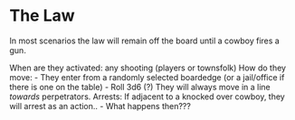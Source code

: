 # The Law

In most scenarios the law will remain off the board until a cowboy fires a gun.


When are they activated: any shooting (players or townsfolk)
How do they move:
    - They enter from a randomly selected boardedge (or a jail/office if there is one on the table)
    - Roll 3d6 (?) They will always move in a line _towards_ perpetrators.
Arrests: If adjacent to a knocked over cowboy, they will arrest as an action..
    - What happens then???
